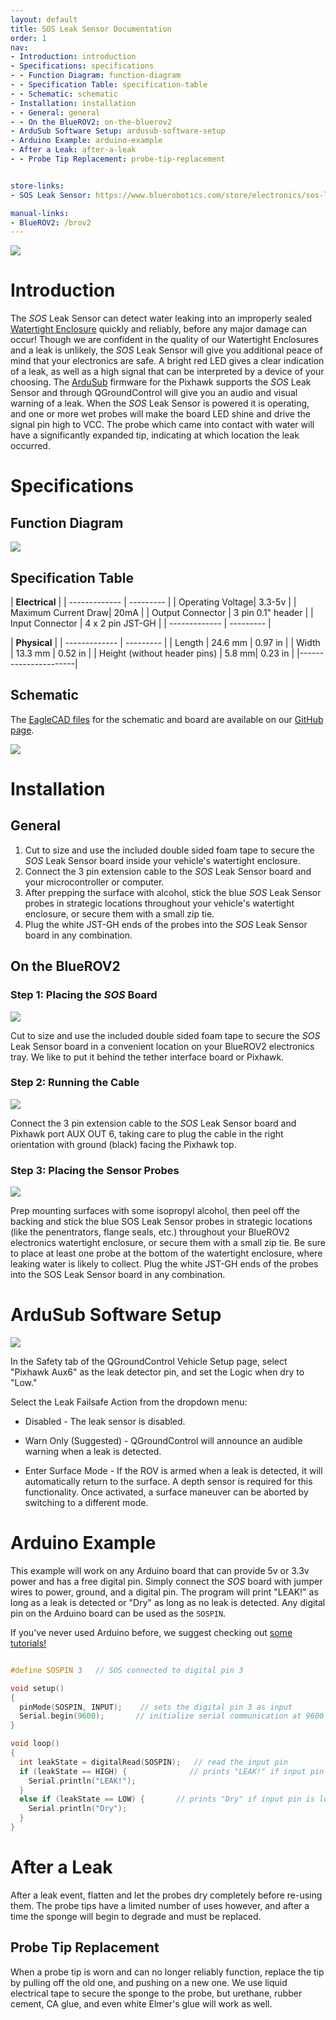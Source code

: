 ```yaml
---
layout: default
title: SOS Leak Sensor Documentation
order: 1
nav:
- Introduction: introduction
- Specifications: specifications
- - Function Diagram: function-diagram
- - Specification Table: specification-table
- - Schematic: schematic
- Installation: installation
- - General: general
- - On the BlueROV2: on-the-bluerov2
- ArduSub Software Setup: ardusub-software-setup
- Arduino Example: arduino-example
- After a Leak: after-a-leak
- - Probe Tip Replacement: probe-tip-replacement


store-links:
- SOS Leak Sensor: https://www.bluerobotics.com/store/electronics/sos-leak-sensor/

manual-links:
- BlueROV2: /brov2
---
```


<img src="/sos/cad/sos-banner-a.PNG" class="img-responsive" style="max-width:900px"  />

# Introduction

The <em>SOS</em> Leak Sensor can detect water leaking into an improperly sealed <a href="https://www.bluerobotics.com/product-category/watertight-enclosures/">Watertight Enclosure</a> quickly and reliably, before any major damage can occur! Though we are confident in the quality of our Watertight Enclosures and a leak is unlikely, the <em>SOS</em> Leak Sensor will give you additional peace of mind that your electronics are safe. A bright red LED gives a clear indication of a leak, as well as a high signal that can be interpreted by a device of your choosing. The <a href="http://ardusub.com/">ArduSub</a> firmware for the Pixhawk supports the <em>SOS</em> Leak Sensor and through QGroundControl will give you an audio and visual warning of a leak. When the <em>SOS</em> Leak Sensor is powered it is operating, and one or more wet probes will make the board LED shine and drive the signal pin high to VCC. The probe which came into contact with water will have a significantly expanded tip, indicating at which location the leak occurred.

# Specifications

## Function Diagram

<img src="/sos/cad/function-diagram.PNG" class="img-responsive" style="max-width:800px"  />

## Specification Table


|      **Electrical**       |
| ------------- | --------- |
| Operating Voltage| 3.3-5v |
| Maximum Current Draw| 20mA |
| Output Connector | 3 pin 0.1" header |
| Input Connector | 4 x 2 pin JST-GH |
| ------------- | --------- |

|  **Physical**  |
| ------------- | --------- |
| Length | 24.6 mm | 0.97 in |
| Width | 13.3 mm | 0.52 in |
| Height (without header pins) | 5.8 mm| 0.23 in |
|----------------------|

## Schematic

The [EagleCAD files](https://github.com/bluerobotics/SOS-Leak-Sensor) for the schematic and board are available on our [GitHub page](https://github.com/bluerobotics).

[<img src="/sos/cad/sos-schematic.JPG" class="img-responsive" style="max-width:300px" />](https://github.com/bluerobotics/SOS-Leak-Sensor/raw/master/SOS-Leak-Sensor.pdf)

# Installation

## General

1. Cut to size and use the included double sided foam tape to secure the <em>SOS</em> Leak Sensor board inside your vehicle's watertight enclosure.
2. Connect the 3 pin extension cable to the <em>SOS</em> Leak Sensor board and your microcontroller or computer.
3. After prepping the surface with alcohol, stick the blue <em>SOS</em> Leak Sensor probes in strategic locations throughout your vehicle's watertight enclosure, or secure them with a small zip tie.
4. Plug the white JST-GH ends of the probes into the <em>SOS</em> Leak Sensor board in any combination.

## On the BlueROV2

### Step 1: Placing the <em>SOS</em> Board

<img src="/sos/cad/sos-layout.png" class="img-responsive" style="max-width:800px"  />

Cut to size and use the included double sided foam tape to secure the <em>SOS</em> Leak Sensor board in a convenient location on your BlueROV2 electronics tray. We like to put it behind the tether interface board or Pixhawk. 

### Step 2: Running the Cable

<img src="/sos/cad/board-placement.png" class="img-responsive" style="max-width:800px"  />

Connect the 3 pin extension cable to the <em>SOS</em> Leak Sensor board and Pixhawk port AUX OUT 6, taking care to plug the cable in the right orientation with ground (black) facing the Pixhawk top.

### Step 3: Placing the Sensor Probes

<img src="/sos/cad/probe-placement.png" class="img-responsive" style="max-width:800px"  />

Prep mounting surfaces with some isopropyl alcohol, then peel off the backing and stick the blue SOS Leak Sensor probes in strategic locations (like the penentrators, flange seals, etc.) throughout your BlueROV2 electronics watertight enclosure, or secure them with a small zip tie.  Be sure to place at least one probe at the bottom of the watertight enclosure, where leaking water is likely to collect. Plug the white JST-GH ends of the probes into the SOS Leak Sensor board in any combination.

# ArduSub Software Setup

<img src="/sos/cad/sos-software.png" class="img-responsive" style="max-width:800px"  />

In the Safety tab of the QGroundControl Vehicle Setup page, select "Pixhawk Aux6" as the leak detector pin, and set the Logic when dry to "Low."

Select the Leak Failsafe Action from the dropdown menu:

* Disabled - The leak sensor is disabled.

* Warn Only (Suggested) - QGroundControl will announce an audible warning when a leak is detected.

* Enter Surface Mode - If the ROV is armed when a leak is detected, it will automatically return to the surface. A depth sensor is required for this functionality. Once activated, a surface maneuver can be aborted by switching to a different mode.

# Arduino Example

This example will work on any Arduino board that can provide 5v or 3.3v power and has a free digital pin. Simply connect the <em>SOS</em> board with jumper wires to power, ground, and a digital pin. The program will print "LEAK!" as long as a leak is detected or "Dry" as long as no leak is detected. Any digital pin on the Arduino board can be used as the `SOSPIN`.

If you've never used Arduino before, we suggest checking out [some tutorials!](https://www.arduino.cc/en/Tutorial/HomePage)

~~~~~~~~~~ cpp

#define SOSPIN 3   // SOS connected to digital pin 3

void setup()
{
  pinMode(SOSPIN, INPUT);    // sets the digital pin 3 as input
  Serial.begin(9600);       // initialize serial communication at 9600 bits per second
}

void loop()
{
  int leakState = digitalRead(SOSPIN);   // read the input pin
  if (leakState == HIGH) {              // prints "LEAK!" if input pin is high
    Serial.println("LEAK!");
  }
  else if (leakState == LOW) {       // prints "Dry" if input pin is low
    Serial.println("Dry");
  }
}
~~~~~~~~~~~~~~~~

# After a Leak

After a leak event, flatten and let the probes dry completely before re-using them. The probe tips have a limited number of uses however, and after a time the sponge will begin to degrade and must be replaced.

## Probe Tip Replacement

When a probe tip is worn and can no longer reliably function, replace the tip by pulling off the old one, and pushing on a new one. We use liquid electrical tape to secure the sponge to the probe, but urethane, rubber cement, CA glue, and even white Elmer's glue will work as well.


